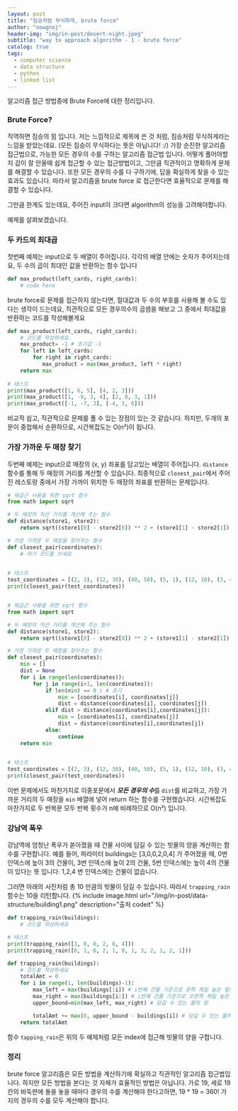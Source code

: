 ```yaml
---
layout: post
title: "짐승처럼 무식하게, brute force"
author: "oowgnoj"
header-img: "img/in-post/desert-night.jpeg"
subtitle: "way to approach algorithm - 1 - brute force"
catalog: true
tags:
  - computer science
  - data structure
  - python
  - linked list
---
```



알고리즘 접근 방법중에 Brute Force에 대한 정리입니다. 

### Brute Force?
직역하면 짐승의 힘 입니다. 저는 느낌적으로 제목에 쓴 것 처럼, 짐승처럼 무식하게라는 느낌을 받았는데요. (모든 짐승이 무식하다는 뜻은 아닙니다! :/)
가장 순진한 알고리즘 접근법으로, 가능한 모든 경우의 수를 구하는 알고리즘 접근법 입니다. 어떻게 풀어야할지 감이 잘 안올때 쉽게 접근할 수 있는 접근방법이고, 그만큼 직관적이고 명확하게 문제를 해결할 수 있습니다. 또한 모든 경우의 수를 다 구하기에, 답을 확실하게 찾을 수 있는 효과도 있습니다. 따라서 알고리즘을 brute force 로 접근한다면 효율적으로 문제를 해결할 수 있습니다.

그만큼 한계도 있는데요, 주어진 input이 크다면 algorithm의 성능을 고려해야합니다.

예제를 살펴보겠습니다.


### 두 카드의 최대곱

첫번째 예제는 input으로 두 배열이 주어집니다. 각각의 배열 안에는 숫자가 주어지는데요, 두 수의 곱이 최대인 값을 반환하는 함수 입니다

````python
def max_product(left_cards, right_cards):
    # code here
````

brute force로 문제를 접근하지 않는다면, 절대값과 두 수의 부호를 사용해 볼 수도 있다는 생각이 드는데요, 직관적으로 모든 경우의수의 곱셈을 해보고 그 중에서 최대값을 반환하는 코드를 작성해볼게요

````python
def max_product(left_cards, right_cards):
    # 코드를 작성하세요.
    max_product= -1 # 초기값 -1
    for left in left_cards:
        for right in right_cards:
           max_product = max(max_product, left * right)
    return max
    
# 테스트
print(max_product([1, 6, 5], [4, 2, 3]))
print(max_product([1, -9, 3, 4], [2, 8, 3, 1]))
print(max_product([-1, -7, 3], [-4, 3, 6]))
````

비교적 쉽고, 직관적으로 문제를 풀 수 있는 장점이 있는 것 같습니다. 
하지만, 두개의 포문이 중첩해서 순환하므로, 시간복잡도는 O(n²)이 됩니다. 


### 가장 가까운 두 매장 찾기

두번째 예제는 input으로 매장의 (x, y) 좌표를 담고있는 배열이 주어집니다. `distance` 함수를 통해 두 매장의 거리를 계산할 수 있습니다. 최종적으로 `closest_pair`에서 주어진 레스토랑 중에서 가장 가까이 위치한 두 매장의 좌표를 반환하는 문제입니다.

````python
# 제곱근 사용을 위한 sqrt 함수
from math import sqrt

# 두 매장의 직선 거리를 계산해 주는 함수
def distance(store1, store2):
    return sqrt((store1[0] - store2[0]) ** 2 + (store1[1] - store2[1]) ** 2)

# 가장 가까운 두 매장을 찾아주는 함수
def closest_pair(coordinates):
    # 여기 코드를 쓰세요
        

# 테스트
test_coordinates = [(2, 3), (12, 30), (40, 50), (5, 1), (12, 10), (3, 4)]
print(closest_pair(test_coordinates))
````



````python

# 제곱근 사용을 위한 sqrt 함수
from math import sqrt

# 두 매장의 직선 거리를 계산해 주는 함수
def distance(store1, store2):
    return sqrt((store1[0] - store2[0]) ** 2 + (store1[1] - store2[1]) ** 2)

# 가장 가까운 두 매장을 찾아주는 함수
def closest_pair(coordinates):
    min = []
    dist = None
    for i in range(len(coordinates)):
        for j in range(i+1, len(coordinates)):
            if len(min) == 0 : # 초기
                min = [coordinates[i], coordinates[j]]
                dist = distance(coordinates[i], coordinates[j])
            elif dist > distance(coordinates[i],coordinates[j]):
                min = [coordinates[i], coordinates[j]]
                dist = distance(coordinates[i],coordinates[j])
            else:
                continue
    return min
        

# 테스트
test_coordinates = [(2, 3), (12, 30), (40, 50), (5, 1), (12, 10), (3, 4)]
print(closest_pair(test_coordinates))
````

이번 문제에서도 마찬가지로 이중포문에서 ***모든 경우의 수***를 `dist`를 비교하고, 가장 가까운 거리의 두 매장을 `min` 배열에 넣어 return 하는 함수를 구현했습니다. 시간복잡도 마찬가지로 두 반복문 모두 반복 횟수가 n에 비례하므로 O(n²) 입니다.

### 강남역 폭우
강남역에 엄청난 폭우가 쏟아졌을 때 건물 사이에 담길 수 있는 빗물의 양을 계산하는 함수를 구현합니다. 예를 들어, 파라미터 buildings는 [3,0,0,2,0,4] 가 주어졌을 때, 0번 인덱스에 높이 3의 건물이, 3번 인덱스에 높이 2의 건물, 5번 인덱스에는 높이 4의 건물이 있다는 뜻 입니다. 1,2,4 번 인덱스에는 건물이 없습니다.

그러면 아래의 사진처럼 총 10 만큼의 빗물이 담길 수 있습니다. 따라서 `trapping_rain` 함수는 10을 리턴합니다.
{% include image.html url="/img/in-post/data-structure/building1.png" description="출처 codeit" %}


````python
def trapping_rain(buildings):
    # 코드를 작성하세요

# 테스트
print(trapping_rain([3, 0, 0, 2, 0, 4]))
print(trapping_rain([0, 1, 0, 2, 1, 0, 1, 3, 2, 1, 2, 1]))
````


````python
def trapping_rain(buildings):
    # 코드를 작성하세요
    totalAmt = 0
    for i in range(1, len(buildings)-1):
        max_left = max(buildings[:i]) # i번째 건물 기준으로 왼쪽 제일 높은 빌딩
        max_right = max(buildings[i:]) # i번째 건물 기준으로 오른쪽 제일 높은 빌딩
        upper_bound=min(max_left, max_right) # 담길 수 있는 물의 양

        totalAmt += max(0, upper_bound - buildings[i]) # 담길 수 있는 물의 양 - 빌딩 높이
    return totalAmt
````

함수 `tapping_rain`은 위의 두 예제처럼 모든 index에 접근해 빗물의 양을 구합니다.


### 정리
brute force 알고리즘은 모든 방법을 계산하기에 확실하고 직관적인 알고리즘 접근법입니다. 하지만 모든 방법을 본다는 것 자체가 효율적인 방법은 아닙니다.
가로 19, 세로 19칸의 바둑판에 돌을 놓을 때마다 경우의 수를 계산해야 한다고하면, 19 * 19 = 360! 가지의 경우의 수를 모두 계산해야 합니다. 





